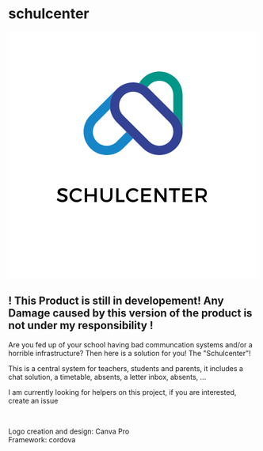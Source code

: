 # schulcenter
<p align="center">
<img class="center" src="/assets/logo.png"/> 

<h2>
  ! This Product is still in developement! Any Damage caused by this version of the product is not under my responsibility !
</h2>
</p>
<p>
  Are you fed up of your school having bad communcation systems and/or a horrible infrastructure? Then here is a solution for you! The "Schulcenter"!
</p>
<p>
  This is a central system for teachers, students and parents, it includes a chat solution, a timetable, absents, a letter inbox, absents, ...
 </p>
 <p>
  I am currently looking for helpers on this project, if you are interested, create an issue
 </p>
</br>
<p>
  Logo creation and design: Canva Pro 
</br>
  Framework: cordova
</p>
